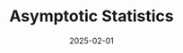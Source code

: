 ---
title: "Asymptotic Statistics"
collection: teaching
type: "Spring"
permalink: /teaching/2025-spring
venue: Graduate
date: 2025-02-01
---